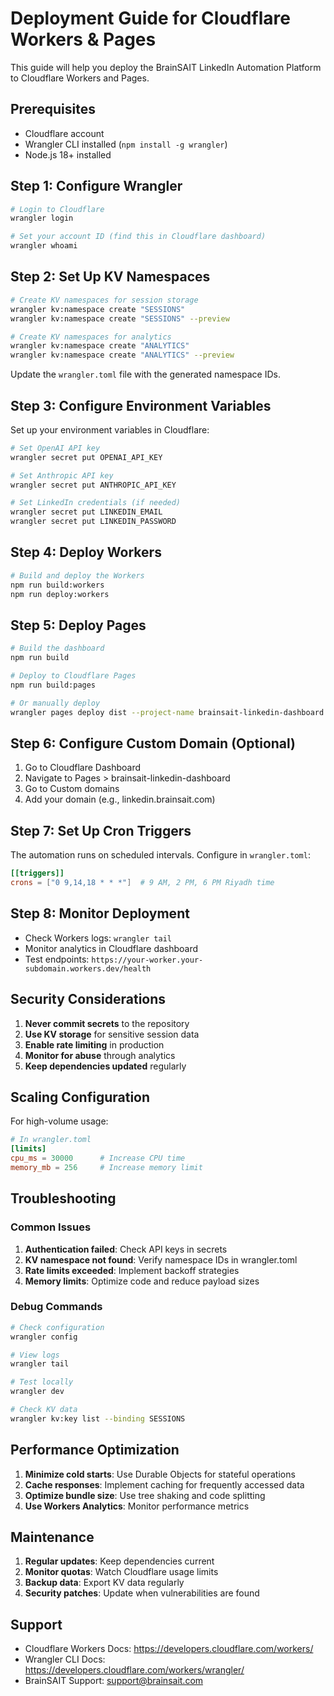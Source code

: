 # Deployment Guide for Cloudflare Workers & Pages

This guide will help you deploy the BrainSAIT LinkedIn Automation Platform to Cloudflare Workers and Pages.

## Prerequisites

- Cloudflare account
- Wrangler CLI installed (`npm install -g wrangler`)
- Node.js 18+ installed

## Step 1: Configure Wrangler

```bash
# Login to Cloudflare
wrangler login

# Set your account ID (find this in Cloudflare dashboard)
wrangler whoami
```

## Step 2: Set Up KV Namespaces

```bash
# Create KV namespaces for session storage
wrangler kv:namespace create "SESSIONS"
wrangler kv:namespace create "SESSIONS" --preview

# Create KV namespaces for analytics
wrangler kv:namespace create "ANALYTICS"
wrangler kv:namespace create "ANALYTICS" --preview
```

Update the `wrangler.toml` file with the generated namespace IDs.

## Step 3: Configure Environment Variables

Set up your environment variables in Cloudflare:

```bash
# Set OpenAI API key
wrangler secret put OPENAI_API_KEY

# Set Anthropic API key
wrangler secret put ANTHROPIC_API_KEY

# Set LinkedIn credentials (if needed)
wrangler secret put LINKEDIN_EMAIL
wrangler secret put LINKEDIN_PASSWORD
```

## Step 4: Deploy Workers

```bash
# Build and deploy the Workers
npm run build:workers
npm run deploy:workers
```

## Step 5: Deploy Pages

```bash
# Build the dashboard
npm run build

# Deploy to Cloudflare Pages
npm run build:pages

# Or manually deploy
wrangler pages deploy dist --project-name brainsait-linkedin-dashboard
```

## Step 6: Configure Custom Domain (Optional)

1. Go to Cloudflare Dashboard
2. Navigate to Pages > brainsait-linkedin-dashboard
3. Go to Custom domains
4. Add your domain (e.g., linkedin.brainsait.com)

## Step 7: Set Up Cron Triggers

The automation runs on scheduled intervals. Configure in `wrangler.toml`:

```toml
[[triggers]]
crons = ["0 9,14,18 * * *"]  # 9 AM, 2 PM, 6 PM Riyadh time
```

## Step 8: Monitor Deployment

- Check Workers logs: `wrangler tail`
- Monitor analytics in Cloudflare dashboard
- Test endpoints: `https://your-worker.your-subdomain.workers.dev/health`

## Security Considerations

1. **Never commit secrets** to the repository
2. **Use KV storage** for sensitive session data
3. **Enable rate limiting** in production
4. **Monitor for abuse** through analytics
5. **Keep dependencies updated** regularly

## Scaling Configuration

For high-volume usage:

```toml
# In wrangler.toml
[limits]
cpu_ms = 30000      # Increase CPU time
memory_mb = 256     # Increase memory limit
```

## Troubleshooting

### Common Issues

1. **Authentication failed**: Check API keys in secrets
2. **KV namespace not found**: Verify namespace IDs in wrangler.toml
3. **Rate limits exceeded**: Implement backoff strategies
4. **Memory limits**: Optimize code and reduce payload sizes

### Debug Commands

```bash
# Check configuration
wrangler config

# View logs
wrangler tail

# Test locally
wrangler dev

# Check KV data
wrangler kv:key list --binding SESSIONS
```

## Performance Optimization

1. **Minimize cold starts**: Use Durable Objects for stateful operations
2. **Cache responses**: Implement caching for frequently accessed data
3. **Optimize bundle size**: Use tree shaking and code splitting
4. **Use Workers Analytics**: Monitor performance metrics

## Maintenance

1. **Regular updates**: Keep dependencies current
2. **Monitor quotas**: Watch Cloudflare usage limits
3. **Backup data**: Export KV data regularly
4. **Security patches**: Update when vulnerabilities are found

## Support

- Cloudflare Workers Docs: https://developers.cloudflare.com/workers/
- Wrangler CLI Docs: https://developers.cloudflare.com/workers/wrangler/
- BrainSAIT Support: support@brainsait.com
